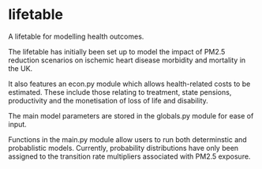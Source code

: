# lifetable
A lifetable for modelling health outcomes. 

The lifetable has initially been set up to model the impact of PM2.5 reduction scenarios on ischemic heart disease morbidity and 
mortality in the UK. 

It also features an econ.py module which allows health-related costs to be estimated. These include those relating to treatment, 
state pensions, productivity and the monetisation of loss of life and disability.

The main model parameters are stored in the globals.py module for ease of input.

Functions in the main.py module allow users to run both determinstic and probablistic models. Currently, probability distributions have
only been assigned to the transition rate multipliers associated with PM2.5 exposure. 

